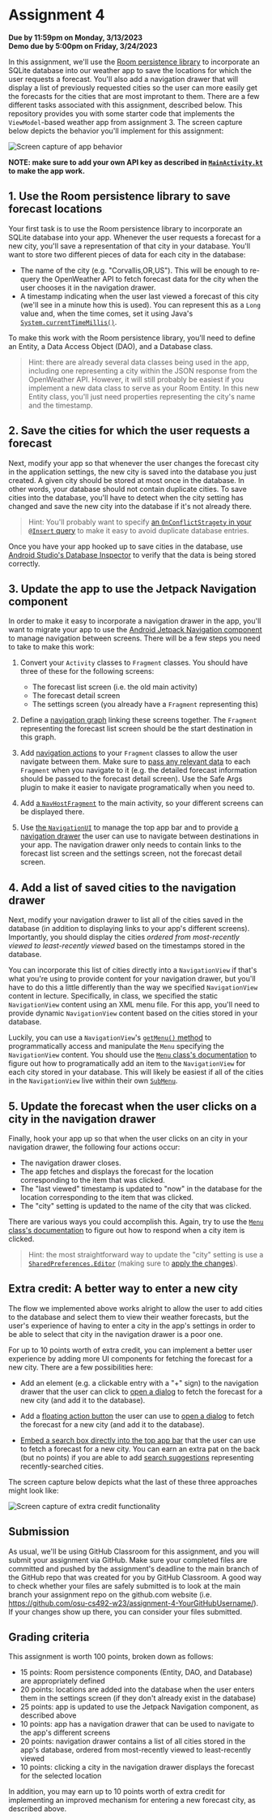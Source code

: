 # Assignment 4
**Due by 11:59pm on Monday, 3/13/2023** <br />
**Demo due by 5:00pm on Friday, 3/24/2023**

In this assignment, we'll use the [Room persistence library](https://developer.android.com/training/data-storage/room) to incorporate an SQLite database into our weather app to save the locations for which the user requests a forecast.  You'll also add a navigation drawer that will display a list of previously requested cities so the user can more easily get the forecasts for the cities that are most improtant to them.  There are a few different tasks associated with this assignment, described below.  This repository provides you with some starter code that implements the `ViewModel`-based weather app from assignment 3.  The screen capture below depicts the behavior you'll implement for this assignment:

![Screen capture of app behavior](screencap.gif)

**NOTE: make sure to add your own API key as described in [`MainActivity.kt`](app/src/main/java/com/example/roomyweather/ui/MainActivity.kt#L28-L56) to make the app work.**

## 1. Use the Room persistence library to save forecast locations

Your first task is to use the Room persistence library to incorporate an SQLite database into your app.  Whenever the user requests a forecast for a new city, you'll save a representation of that city in your database.  You'll want to store two different pieces of data for each city in the database:
  * The name of the city (e.g. "Corvallis,OR,US").  This will be enough to re-query the OpenWeather API to fetch forecast data for the city when the user chooses it in the navigation drawer.
  * A timestamp indicating when the user last viewed a forecast of this city (we'll see in a minute how this is used).  You can represent this as a `Long` value and, when the time comes, set it using Java's [`System.currentTimeMillis()`](https://docs.oracle.com/javase/8/docs/api/java/lang/System.html#currentTimeMillis--).

To make this work with the Room persistence library, you'll need to define an Entity, a Data Access Object (DAO), and a Database class.

> Hint: there are already several data classes being used in the app, including one representing a city within the JSON response from the OpenWeather API.  However, it will still probably be easiest if you implement a new data class to serve as your Room Entity.  In this new Entity class, you'll just need properties representing the city's name and the timestamp.

## 2. Save the cities for which the user requests a forecast

Next, modify your app so that whenever the user changes the forecast city in the application settings, the new city is saved into the database you just created.  A given city should be stored at most once in the database.  In other words, your database should not contain duplicate cities.  To save cities into the database, you'll have to detect when the city setting has changed and save the new city into the database if it's not already there.

> Hint: You'll probably want to specify [an `OnConflictStragety` in your `@Insert` query](https://developer.android.com/reference/kotlin/androidx/room/Insert#onconflict) to make it easy to avoid duplicate database entries.

Once you have your app hooked up to save cities in the database, use [Android Studio's Database Inspector](https://developer.android.com/studio/inspect/database) to verify that the data is being stored correctly.

## 3. Update the app to use the Jetpack Navigation component

In order to make it easy to incorporate a navigation drawer in the app, you'll want to migrate your app to use the [Android Jetpack Navigation component](https://developer.android.com/guide/navigation) to manage navigation between screens.  There will be a few steps you need to take to make this work:

  1. Convert your `Activity` classes to `Fragment` classes.  You should have three of these for the following screens:
      * The forecast list screen (i.e. the old main activity)
      * The forecast detail screen
      * The settings screen (you already have a `Fragment` representing this)

  2. Define a [navigation graph](https://developer.android.com/guide/navigation/navigation-getting-started#create-nav-graph) linking these screens together.  The `Fragment` representing the forecast list screen should be the start destination in this graph.

  3. Add [navigation actions](https://developer.android.com/guide/navigation/navigation-navigate) to your `Fragment` classes to allow the user navigate between them.  Make sure to [pass any relevant data](https://developer.android.com/guide/navigation/navigation-pass-data) to each `Fragment` when you navigate to it (e.g. the detailed forecast information should be passed to the forecast detail screen).  Use the Safe Args plugin to make it easier to navigate programatically when you need to.

  4. Add [a `NavHostFragment`](https://developer.android.com/guide/navigation/navigation-getting-started#add-navhost) to the main activity, so your different screens can be displayed there.

  5. Use [the `NavigationUI`](https://developer.android.com/guide/navigation/navigation-ui) to manage the top app bar and to provide [a navigation drawer](https://developer.android.com/guide/navigation/navigation-ui#add_a_navigation_drawer) the user can use to navigate between destinations in your app.  The navigation drawer only needs to contain links to the forecast list screen and the settings screen, not the forecast detail screen.

## 4. Add a list of saved cities to the navigation drawer

Next, modify your navigation drawer to list all of the cities saved in the database (in addition to displaying links to your app's different screens).  Importantly, you should display the cities *ordered from most-recently viewed to least-recently viewed* based on the timestamps stored in the database.

You can incorporate this list of cities directly into a `NavigationView` if that's what you're using to provide content for your navigation drawer, but you'll have to do this a little differently than the way we specified `NavigationView` content in lecture.  Specifically, in class, we specified the static `NavigationView` content using an XML menu file.  For this app, you'll need to provide dynamic `NavigationView` content based on the cities stored in your database.

Luckily, you can use a `NavigationView`'s [`getMenu()` method](https://developer.android.com/reference/com/google/android/material/navigation/NavigationView#getMenu()) to programmatically access and manipulate the `Menu` specifying the `NavigationView` content.  You should use the [`Menu` class's documentation](https://developer.android.com/reference/kotlin/android/view/Menu) to figure out how to programatically add an item to the `NavigationView` for each city stored in your database.  This will likely be easiest if all of the cities in the `NavigationView` live within their own [`SubMenu`](https://developer.android.com/reference/kotlin/android/view/SubMenu).

## 5. Update the forecast when the user clicks on a city in the navigation drawer

Finally, hook your app up so that when the user clicks on an city in your navigation drawer, the following four actions occur:
  * The navigation drawer closes.
  * The app fetches and displays the forecast for the location corresponding to the item that was clicked.
  * The "last viewed" timestamp is updated to "now" in the database for the location corresponding to the item that was clicked.
  * The "city" setting is updated to the name of the city that was clicked.

There are various ways you could accomplish this.  Again, try to use the [`Menu` class's documentation](https://developer.android.com/reference/kotlin/android/view/Menu) to figure out how to respond when a city item is clicked.

> Hint: the most straightforward way to update the "city" setting is use a [`SharedPreferences.Editor`](https://developer.android.com/reference/kotlin/android/content/SharedPreferences#edit) (making sure to [apply the changes](https://developer.android.com/reference/kotlin/android/content/SharedPreferences.Editor#apply)).

## Extra credit: A better way to enter a new city

The flow we implemented above works alright to allow the user to add cities to the database and select them to view their weather forecasts, but the user's experience of having to enter a city in the app's settings in order to be able to select that city in the navigation drawer is a poor one.

For up to 10 points worth of extra credit, you can implement a better user experience by adding more UI components for fetching the forecast for a new city.  There are a few possibilities here:

  * Add an element (e.g. a clickable entry with a "+" sign) to the navigation drawer that the user can click to [open a dialog](https://developer.android.com/guide/topics/ui/dialogs) to fetch the forecast for a new city (and add it to the database).

  * Add a [floating action button](https://developer.android.com/guide/topics/ui/floating-action-button) the user can use to [open a dialog](https://developer.android.com/guide/topics/ui/dialogs) to fetch the forecast for a new city (and add it to the database).

  * [Embed a search box directly into the top app bar](https://developer.android.com/guide/topics/search/search-dialog) that the user can use to fetch a forecast for a new city.  You can earn an extra pat on the back (but no points) if you are able to add [search suggestions](https://developer.android.com/guide/topics/search/adding-recent-query-suggestions) representing recently-searched cities.

The screen capture below depicts what the last of these three approaches might look like:

![Screen capture of extra credit functionality](screencapExtraCredit.gif)

## Submission

As usual, we'll be using GitHub Classroom for this assignment, and you will submit your assignment via GitHub.  Make sure your completed files are committed and pushed by the assignment's deadline to the main branch of the GitHub repo that was created for you by GitHub Classroom.  A good way to check whether your files are safely submitted is to look at the main branch your assignment repo on the github.com website (i.e. https://github.com/osu-cs492-w23/assignment-4-YourGitHubUsername/). If your changes show up there, you can consider your files submitted.

## Grading criteria

This assignment is worth 100 points, broken down as follows:

  * 15 points: Room persistence components (Entity, DAO, and Database) are appropriately defined
  * 20 points: locations are added into the database when the user enters them in the settings screen (if they don't already exist in the database)
  * 25 points: app is updated to use the Jetpack Navigation component, as described above
  * 10 points: app has a navigation drawer that can be used to navigate to the app's different screens
  * 20 points: navigation drawer contains a list of all cities stored in the app's database, ordered from most-recently viewed to least-recently viewed
  * 10 points: clicking a city in the navigation drawer displays the forecast for the selected location

In addition, you may earn up to 10 points worth of extra credit for implementing an improved mechanism for entering a new forecast city, as described above.
